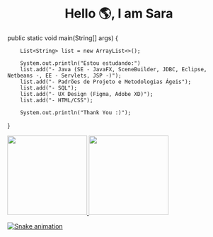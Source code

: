 

<h1 align="center">Hello 🌎, I am Sara</h1>

public static void main(String[] args) {
        
        List<String> list = new ArrayList<>();
        
        System.out.println("Estou estudando:")
        list.add("- Java (SE - JavaFX, SceneBuilder, JDBC, Eclipse, Netbeans -, EE - Servlets, JSP -)");
        list.add("- Padrões de Projeto e Metodologias Ágeis");
        list.add("- SQL");
        list.add("- UX Design (Figma, Adobe XD)");
        list.add("- HTML/CSS");

        System.out.println("Thank You :)");

}

<div>
<a href="https://github.com/seu-usuário-aqui">
<img height="180em" src="https://github-readme-stats.vercel.app/api/top-langs/?username=saraferreira10&layout=compact&langs_count=7&theme=dracula"/>
<img height="180em" src="https://github-readme-stats.vercel.app/api?username=saraferreira10&show_icons=true&theme=dracula&include_all_commits=true&count_private=true"/>
</div>
        

![Snake animation](https://github.com/saraferreira10/saraferreira10/blob/output/github-contribution-grid-snake.svg)

